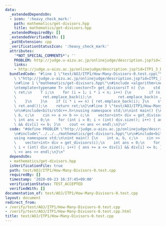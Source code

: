 ```yaml
---
data:
  _extendedDependsOn:
  - icon: ':heavy_check_mark:'
    path: mathematics/get-divisors.hpp
    title: mathematics/get-divisors.hpp
  _extendedRequiredBy: []
  _extendedVerifiedWith: []
  _pathExtension: cpp
  _verificationStatusIcon: ':heavy_check_mark:'
  attributes:
    '*NOT_SPECIAL_COMMENTS*': ''
    PROBLEM: http://judge.u-aizu.ac.jp/onlinejudge/description.jsp?id=ITP1_3_D&lang=jp
    links:
    - http://judge.u-aizu.ac.jp/onlinejudge/description.jsp?id=ITP1_3_D&lang=jp
  bundledCode: "#line 1 \"test/AOJ/ITP1/How-Many-Divisors-0.test.cpp\"\n#define PROBLEM\
    \ \"http://judge.u-aizu.ac.jp/onlinejudge/description.jsp?id=ITP1_3_D&lang=jp\"\
    \n#line 1 \"mathematics/get-divisors.hpp\"\n#include <algorithm>\n#include <vector>\n\
    \ntemplate<typename T> std::vector<T> get_divisors(T n) {\n    std::vector<T>\
    \ ret;\n    T i;\n    for (i = 1; i * i < n; i++) {\n        if (n % i == 0) {\n\
    \            ret.emplace_back(i);\n            ret.emplace_back(n / i);\n    \
    \    }\n    }\n    if (i * i == n) { ret.emplace_back(i); }\n    std::sort(ret.begin(),\
    \ ret.end());\n    return ret;\n}\n#line 3 \"test/AOJ/ITP1/How-Many-Divisors-0.test.cpp\"\
    \n\n#include<bits/stdc++.h>\nusing namespace std;\n\nint main() {\n    int a,\
    \ b, c;\n    cin >> a >> b >> c;\n    vector<int> div = get_divisors(c);\n   \
    \ int ans = 0;\n    for (int i = 0; i < (int) div.size(); i++) { ans += a <= div[i]\
    \ && div[i] <= b; }\n    cout << ans << endl;\n}\n"
  code: "#define PROBLEM \"http://judge.u-aizu.ac.jp/onlinejudge/description.jsp?id=ITP1_3_D&lang=jp\"\
    \n#include\"../../../mathematics/get-divisors.hpp\"\n\n#include<bits/stdc++.h>\n\
    using namespace std;\n\nint main() {\n    int a, b, c;\n    cin >> a >> b >> c;\n\
    \    vector<int> div = get_divisors(c);\n    int ans = 0;\n    for (int i = 0;\
    \ i < (int) div.size(); i++) { ans += a <= div[i] && div[i] <= b; }\n    cout\
    \ << ans << endl;\n}\n"
  dependsOn:
  - mathematics/get-divisors.hpp
  isVerificationFile: true
  path: test/AOJ/ITP1/How-Many-Divisors-0.test.cpp
  requiredBy: []
  timestamp: '2020-09-23 16:37:45+09:00'
  verificationStatus: TEST_ACCEPTED
  verifiedWith: []
documentation_of: test/AOJ/ITP1/How-Many-Divisors-0.test.cpp
layout: document
redirect_from:
- /verify/test/AOJ/ITP1/How-Many-Divisors-0.test.cpp
- /verify/test/AOJ/ITP1/How-Many-Divisors-0.test.cpp.html
title: test/AOJ/ITP1/How-Many-Divisors-0.test.cpp
---
```

